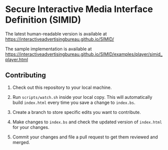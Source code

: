 # Secure Interactive Media Interface Definition (SIMID)

The latest human-readable version is available at https://interactiveadvertisingbureau.github.io/SIMID/

The sample implementation is available at https://interactiveadvertisingbureau.github.io/SIMID/examples/player/simid_player.html

## Contributing

1. Check out this repository to your local machine.

2. Run `scripts/watch.sh` inside your local copy. This will automatically build `index.html` every time you save a change to `index.bs`.

3. Create a branch to store specific edits you want to contribute.

4. Make changes to `index.bs` and check the updated version of `index.html` for your changes.

5. Commit your changes and file a pull request to get them reviewed and merged.
